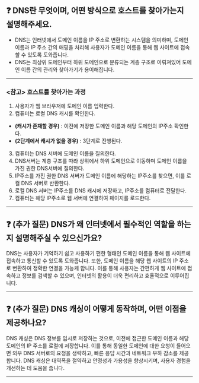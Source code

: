 ## ❓ DNS란 무엇이며, 어떤 방식으로 호스트를 찾아가는지 설명해주세요.

- DNS는 인터넷에서 도메인 이름을 IP 주소로 변환하는 시스템을 의미하며, 도메인 이름과 IP 주소 간의 매핑을 처리해 사용자가 도메인 이름을 통해 웹 사이트에 접속할 수 있도록 도와줍니다.
- DNS는 최상위 도메인부터 하위 도메인으로 분류되는 계층 구조로 이뤄져있어 도메인 이름 간의 관리와 찾아가기가 용이해집니다.

---

### <참고> 호스트를 찾아가는 과정

1. 사용자가 웹 브라우저에 도메인 이름 입력한다.
2. 컴퓨터는 로컬 DNS 캐시를 확인한다.
  - **(캐시가 존재할 경우)** : 이전에 저장한 도메인 이름과 해당 도메인의 IP주소 확인한다.
  - **(2단계에서 캐시가 없을 경우)** : 3단계로 진행된다.
3. 컴퓨터는 DNS 서버에 도메인 이름을 질의한다.
4. DNS서버는 계층 구조를 따라 상위에서 하위 도메인으로 이동하며 도메인 이름을 가진 권한 DNS서버에 질의한다.
5. IP주소를 가진 권한 DNS 서버가 도메인 이름에 해당하는 IP주소를 찾으면, 이를 로컬 DNS 서버로 반환한다.
6. 로컬 DNS 서버는 IP주소를 DNS 캐시에 저장하고, IP주소를 컴퓨터로 전달한다.
7. 컴퓨터는 해당 IP주소로 웹 서버에 연결하여 페이지를 로드한다.

---

## ❓ (추가 질문) DNS가 왜 인터넷에서 필수적인 역할을 하는지 설명해주실 수 있으신가요?
DNS는 사용자가 기억하기 쉽고 사용하기 편한 형태인 도메인 이름을 통해 웹 사이트에 접속하고 통신할 수 있도록 도와줍니다.
또한, 도메인 이름을 해당 웹 사이트의 IP 주소로 변환하여 정확한 연결을 가능케 합니다. 
이를 통해 사용자는 간편하게 웹 사이트에 접속하고 정보를 검색할 수 있으며, 인터넷의 활용이 더욱 편리하고 효율적으로 이루어집니다.

---

## ❓ (추가 질문) DNS 캐싱이 어떻게 동작하며, 어떤 이점을 제공하나요?
DNS 캐싱은 DNS 정보를 임시로 저장하는 것으로, 이전에 접근한 도메인 이름과 해당 도메인의 IP 주소를 로컬에 저장합니다. 
이를 통해 동일한 도메인에 대한 요청이 들어오면 외부 DNS 서버로의 요청을 생략하고, 빠른 응답 시간과 네트워크 부하 감소를 제공합니다. 
DNS 캐싱은 대역폭을 절약하고 안정성과 가용성을 향상시키며, 사용자 경험을 개선하는 데 도움을 줍니다.

---